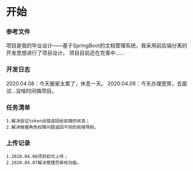 # 开始

### 参考文件
项目是我的毕业设计——基于SpringBoot的文档管理系统，我采用前后端分离的开发思想进行了项目设计。
项目目前还在完善中......
### 开发日志
2020.04.08：今天搬家太累了，休息一天。
2020.04.09：今天办理宽带，去面试...没啥时间搞项目。
### 任务清单
    1.解决验证token出错返回给前端的状态；
    2.解决根据角色权限问题返回不同的前端导航。
### 上传记录
    1.2020.04.06项目初次上传；
    2.2020.04.07解决管理员审核功能。


